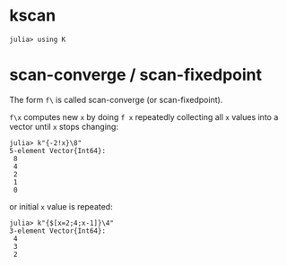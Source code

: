 # kscan

    julia> using K

# scan-converge / scan-fixedpoint

The form `f\` is called scan-converge (or scan-fixedpoint).

`f\x` computes new `x` by doing `f x` repeatedly collecting all `x` values into
a vector until `x` stops changing:

    julia> k"{-2!x}\8"
    5-element Vector{Int64}:
     8
     4
     2
     1
     0

or initial `x` value is repeated:

    julia> k"{$[x=2;4;x-1]}\4"
    3-element Vector{Int64}:
     4
     3
     2
